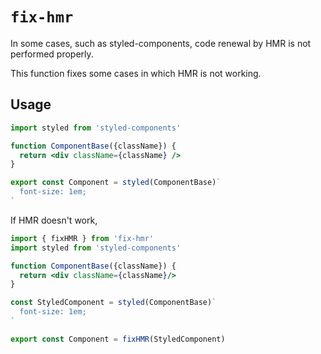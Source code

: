 # `fix-hmr`

In some cases, such as styled-components, code renewal by HMR is not performed properly.

This function fixes some cases in which HMR is not working.

## Usage

```jsx
import styled from 'styled-components'

function ComponentBase({className}) {
  return <div className={className} />
}

export const Component = styled(ComponentBase)`
  font-size: 1em;
`
```

If HMR doesn't work,

```jsx
import { fixHMR } from 'fix-hmr'
import styled from 'styled-components'

function ComponentBase({className}) {
  return <div className={className}/>
}

const StyledComponent = styled(ComponentBase)`
  font-size: 1em;
`

export const Component = fixHMR(StyledComponent)
```
